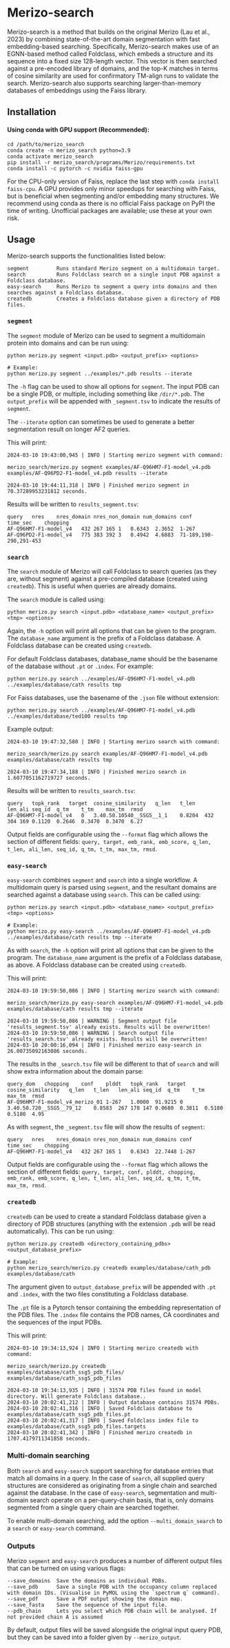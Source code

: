# Merizo-search

Merizo-search is a method that builds on the original Merizo (Lau et al., 2023) by combining state-of-the-art domain segmentation with fast embedding-based searching. Specifically, Merizo-search makes use of an EGNN-based method called Foldclass, which embeds a structure and its sequence into a fixed size 128-length vector. This vector is then searched against a pre-encoded library of domains, and the top-K matches in terms of cosine similarity are used for confirmatory TM-align runs to validate the search. Merizo-search also supports searching larger-than-memory databases of embeddings using the Faiss library.

## Installation

#### Using conda with GPU support (Recommended):

```
cd /path/to/merizo_search
conda create -n merizo_search python=3.9
conda activate merizo_search
pip install -r merizo_search/programs/Merizo/requirements.txt
conda install -c pytorch -c nvidia faiss-gpu
```
For the CPU-only version of Faiss, replace the last step with `conda install faiss-cpu`. A GPU provides only minor speedups for searching with Faiss, but is beneficial when segmenting and/or embedding many structures.
We recommend using conda as there is no official Faiss package on PyPI the time of writing. Unofficial packages are available; use these at your own risk.

## Usage

Merizo-search supports the functionalities listed below:
```
segment         Runs standard Merizo segment on a multidomain target.
search          Runs Foldclass search on a single input PDB against a Foldclass database.
easy-search     Runs Merizo to segment a query into domains and then searches against a Foldclass database.
createdb        Creates a Foldclass database given a directory of PDB files. 
```

### `segment`

The `segment` module of Merizo can be used to segment a multidomain protein into domains and can be run using: 
```
python merizo.py segment <input.pdb> <output_prefix> <options>

# Example:
python merizo.py segment ../examples/*.pdb results --iterate
```

The `-h` flag can be used to show all options for `segment`. The input PDB can be a single PDB, or multiple, including something like `/dir/*.pdb`. The `output_prefix` will be appended with `_segment.tsv` to indicate the results of `segment`. 

The `--iterate` option can sometimes be used to generate a better segmentation result on longer AF2 queries.

This will print:
```
2024-03-10 19:43:00,945 | INFO | Starting merizo segment with command:

merizo_search/merizo.py segment examples/AF-Q96HM7-F1-model_v4.pdb examples/AF-Q96PD2-F1-model_v4.pdb results --iterate

2024-03-10 19:44:11,318 | INFO | Finished merizo segment in 70.37289953231812 seconds.
```

Results will be written to `results_segment.tsv`:
```
query   nres    nres_domain nres_non_domain num_domains conf    time_sec    chopping
AF-Q96HM7-F1-model_v4	432	267	165	1	0.6343	2.3652	1-267
AF-Q96PD2-F1-model_v4	775	383	392	3	0.4942	4.6883	71-189,190-290,291-453
```

### `search`

The `search` module of Merizo will call Foldclass to search queries (as they are, without segment) against a pre-compiled database (created using `createdb`). This is useful when queries are already domains. 

The `search` module is called using:
```
python merizo.py search <input.pdb> <database_name> <output_prefix> <tmp> <options>
```
Again, the `-h` option will print all options that can be given to the program. The `database_name` argument is the prefix of a Foldclass database. A Foldclass database can be created using `createdb`.

For default Foldclass databases, database_name should be the basename of the database without `.pt` or `.index`. For example:
```
python merizo.py search ../examples/AF-Q96HM7-F1-model_v4.pdb ../examples/database/cath results tmp
```
For Faiss databases, use the basename of the `.json` file without extension:
```
python merizo.py search ../examples/AF-Q96HM7-F1-model_v4.pdb ../examples/database/ted100 results tmp
```

Example output:
```
2024-03-10 19:47:32,580 | INFO | Starting merizo search with command:

merizo_search/merizo.py search examples/AF-Q96HM7-F1-model_v4.pdb examples/database/cath results tmp

2024-03-10 19:47:34,188 | INFO | Finished merizo search in 1.6077051162719727 seconds.
```

Results will be written to `results_search.tsv`:
```
query   topk_rank   target  cosine_similarity   q_len   t_len   len_ali seq_id  q_tm    t_tm    max_tm  rmsd
AF-Q96HM7-F1-model_v4	0	3.40.50.10540__SSG5__1_1	0.8204	432	304	169	0.1120	0.2646	0.3470	0.3470	6.27
```

Output fields are configurable using the `--format` flag which allows the section of different fields: `query, target, emb_rank, emb_score, q_len, t_len, ali_len, seq_id, q_tm, t_tm, max_tm, rmsd`.

### `easy-search`

`easy-search` combines `segment` and `search` into a single workflow. A multidomain query is parsed using `segment`, and the resultant domains are searched against a database using `search`. This can be called using:
```
python merizo.py search <input.pdb> <database_name> <output_prefix> <tmp> <options>

# Example:
python merizo.py easy-search ../examples/AF-Q96HM7-F1-model_v4.pdb ../examples/database/cath results tmp --iterate
```

As with `search`, the `-h` option will print all options that can be given to the program. The `database_name` argument is the prefix of a Foldclass database, as above. A Foldclass database can be created using `createdb`. 

This will print: 
```
2024-03-10 19:59:50,086 | INFO | Starting merizo search with command:

merizo_search/merizo.py easy-search examples/AF-Q96HM7-F1-model_v4.pdb examples/database/cath results tmp --iterate

2024-03-10 19:59:50,086 | WARNING | Segment output file 'results_segment.tsv' already exists. Results will be overwritten!
2024-03-10 19:59:50,086 | WARNING | Search output file 'results_search.tsv' already exists. Results will be overwritten!
2024-03-10 20:00:16,094 | INFO | Finished merizo easy-search in 26.00735092163086 seconds.
```

The results in the `_search.tsv` file will be different to that of `search` and will show extra information about the domain parse:
```
query_dom   chopping    conf    plddt   topk_rank   target  cosine_similarity   q_len   t_len   len_ali seq_id  q_tm    t_tm    max_tm  rmsd
AF-Q96HM7-F1-model_v4_merizo_01	1-267	1.0000	91.9215	0	3.40.50.720__SSG5__79_12	0.8583	267	178	147	0.0680	0.3811	0.5180	0.5180	4.95
```

As with `segment`, the `_segment.tsv` file will show the results of `segment`:
```
query   nres    nres_domain nres_non_domain num_domains conf    time_sec    chopping
AF-Q96HM7-F1-model_v4	432	267	165	1	0.6343	22.7448	1-267
```

Output fields are configurable using the `--format` flag which allows the section of different fields: `query, target, conf, plddt, chopping, emb_rank, emb_score, q_len, t_len, ali_len, seq_id, q_tm, t_tm, max_tm, rmsd`.

### `createdb`

`createdb` can be used to create a standard Foldclass database given a directory of PDB structures (anything with the extension `.pdb` will be read automatically). This can be run using:
```
python merizo.py createdb <directory_containing_pdbs> <output_database_prefix>

# Example:
python merizo_search/merizo.py createdb examples/database/cath_pdb examples/database/cath
```

The argument given to `output_database_prefix` will be appended with `.pt` and `.index`, with the two files constituting a Foldclass database. 

The `.pt` file is a Pytorch tensor containing the embedding representation of the PDB files.
The `.index` file contains the PDB names, CA coordinates and the sequences of the input PDBs.

This will print:
```
2024-03-10 19:34:13,924 | INFO | Starting merizo createdb with command:

merizo_search/merizo.py createdb examples/database/cath_ssg5_pdb_files/ examples/database/cath_ssg5_pdb_files

2024-03-10 19:34:13,935 | INFO | 31574 PDB files found in model directory. Will generate Foldclass database..
2024-03-10 20:02:41,212 | INFO | Output database contains 31574 PDBs.
2024-03-10 20:02:41,316 | INFO | Saved Foldclass database to examples/database/cath_ssg5_pdb_files.pt
2024-03-10 20:02:41,317 | INFO | Saved Foldclass index file to examples/database/cath_ssg5_pdb_files.targets
2024-03-10 20:02:41,342 | INFO | Finished merizo createdb in 1707.4179711341858 seconds.
```

### Multi-domain searching

Both `search` and `easy-search` support searching for database entries that match all domains in a query. In the case of `search`, all supplied query structures are considered as originating from a single chain and searched against the database. In the case of `easy-search`, segmentation and multi-domain search operate on a per-query-chain basis, that is, only domains segmented from a single query chain are searched together.

To enable multi-domain searching, add the option `--multi_domain_search` to a `search` or `easy-search` command.

### Outputs

Merizo `segment` and `easy-search` produces a number of different output files that can be turned on using various flags:
```
--save_domains  Save the domains as individual PDBs.
--save_pdb      Save a single PDB with the occupancy column replaced with domain IDs. (Visualise in PyMOL using the `spectrum q` command).
--save_pdf      Save a PDF output showing the domain map.
--save_fasta    Save the sequence of the input file.
--pdb_chain     Lets you select which PDB chain will be analysed. If not provided chain A is assumed
```

By default, output files will be saved alongside the original input query PDB, but they can be saved into a folder given by `--merizo_output`.
